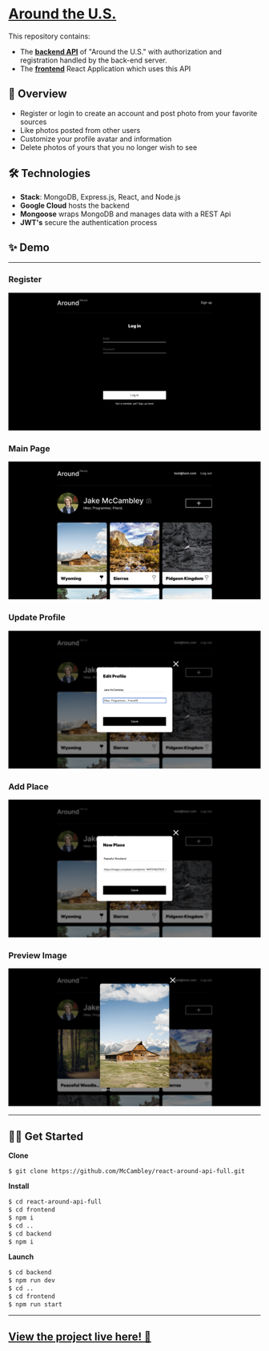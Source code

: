 # [Around the U.S.](https://mccambley.github.io/react-around-api-full/)

This repository contains:

- The **[backend API](https://github.com/McCambley/react-around-api-full/tree/main/backend)** of "Around the U.S." with authorization and registration handled by the back-end server.
- The **[frontend](https://github.com/McCambley/react-around-api-full/tree/main/frontend)** React Application which uses this API

## 📣 Overview

- Register or login to create an account and post photo from your favorite sources
- Like photos posted from other users
- Customize your profile avatar and information
- Delete photos of yours that you no longer wish to see

## 🛠 Technologies

- **Stack**: MongoDB, Express.js, React, and Node.js
- **Google Cloud** hosts the backend
- **Mongoose** wraps MongoDB and manages data with a REST Api
- **JWT's** secure the authentication process

## ✨ Demo

---

### Register

![Demonstration](./frontend/src/images/demo-register.png)

### Main Page

![Demonstration](./frontend/src/images/demo-main.png)

### Update Profile

![Demonstration](./frontend/src/images/demo-update.png)

### Add Place

![Demonstration](./frontend/src/images/demo-addplace.png)

### Preview Image

![Demonstration](./frontend/src/images/demo-preview.png)

---

## 🧑‍💻 Get Started

**Clone**

```
$ git clone https://github.com/McCambley/react-around-api-full.git
```

**Install**

```
$ cd react-around-api-full
$ cd frontend
$ npm i
$ cd ..
$ cd backend
$ npm i
```

**Launch**

```
$ cd backend
$ npm run dev
$ cd ..
$ cd frontend
$ npm run start
```

---

## [View the project live here! 🎉](https://mccambley.github.io/react-around-api-full/)
